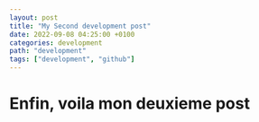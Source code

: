 ```yaml
---
layout: post
title: "My Second development post"
date: 2022-09-08 04:25:00 +0100
categories: development
path: "development"
tags: ["development", "github"]
---
```


# Enfin, voila mon deuxieme post